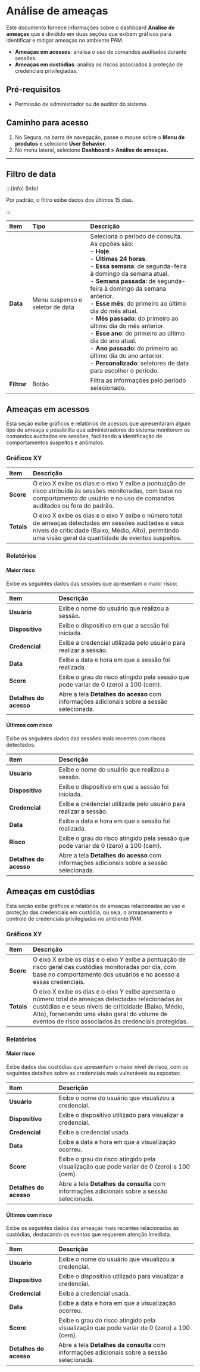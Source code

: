 # Análise de ameaças

Este documento fornece informações sobre o dashboard **Análise de ameaças** que é dividido em duas seções que exibem gráficos para identificar e mitigar ameaças no ambiente PAM.

* **Ameaças em acessos**: analisa o uso de comandos auditados durante sessões.  
* **Ameaças em custódias**: analisa os riscos associados à proteção de credenciais privilegiadas. 

## Pré-requisitos

* Permissão de administrador ou de auditor do sistema.

## Caminho para acesso

1. No Segura, na barra de navegação, passe o mouse sobre o **Menu de produtos** e selecione **User Behavior.**  
2. No menu lateral, selecione **Dashboard \> Análise de ameaças.**
---
   

## Filtro de data

:::(info) (Info)

Por padrão, o filtro exibe dados dos últimos 15 dias.

:::

| Item | Tipo | Descrição |
| :---- | :---- | :---- |
| **Data** | Menu suspenso e seletor de data | Seleciona o período de consulta.  As opções são: <br>- **Hoje**. <br>- **Últimas 24 horas**. <br>- **Essa semana**: de segunda-feira à domingo da semana atual. <br>- **Semana passada:** de segunda-feira à domingo da semana anterior. <br>- **Esse mês**: do primeiro ao último dia do mês atual. <br>- **Mês passado**: do primeiro ao último dia do mês anterior. <br>- **Esse ano**: do primeiro ao último dia do ano atual. <br>- **Ano passado:** do primeiro ao último dia do ano anterior. <br>- **Personalizado**: seletores de data para escolher o período. |
| **Filtrar** | Botão | Filtra as informações pelo período selecionado.  |

## Ameaças em acessos

Esta seção exibe gráficos e relatórios de acessos que apresentaram algum tipo de ameaça e possibilita que administradores do sistema monitorem os comandos auditados em sessões, facilitando a identificação de comportamentos suspeitos e anômalos.

### Gráficos XY

| Item | Descrição |
| :---- | :---- |
| **Score** | O eixo X exibe os dias e o eixo Y exibe a pontuação de risco atribuída às sessões monitoradas, com base no comportamento do usuário e no uso de comandos auditados ou fora do padrão.  |
| **Totais** | O eixo X exibe os dias e o eixo Y exibe o número total de ameaças detectadas em sessões auditadas e seus níveis de criticidade (Baixo, Médio, Alto), permitindo uma visão geral da quantidade de eventos suspeitos.  |

### Relatórios

#### Maior risco 
Exibe os seguintes dados das sessões que apresentam o maior risco:

| Item | Descrição |
| :---- | :---- |
| **Usuário** | Exibe o nome do usuário que realizou a sessão. |
| **Dispositivo** | Exibe o dispositivo em que a sessão foi iniciada. |
| **Credencial** | Exibe a credencial utilizada pelo usuário para realizar a sessão. |
| **Data** | Exibe a data e hora em que a sessão foi realizada. |
| **Score** | Exibe o grau do risco atingido pela sessão que pode variar de 0 (zero) a 100 (cem).  |
| **Detalhes do acesso** | Abre a tela **Detalhes do acesso** com informações adicionais sobre a sessão selecionada. |

 #### Últimos com risco 
Exibe os seguintes dados das sessões mais recentes com riscos detectados:

| Item | Descrição |
| :---- | :---- |
| **Usuário** | Exibe o nome do usuário que realizou a sessão. |
| **Dispositivo** | Exibe o dispositivo em que a sessão foi iniciada. |
| **Credencial** | Exibe a credencial utilizada pelo usuário para realizar a sessão. |
| **Data** | Exibe a data e hora em que a sessão foi realizada. |
| **Risco** | Exibe o grau do risco atingido pela sessão que pode variar de 0 (zero) a 100 (cem). |
| **Detalhes do acesso** | Abre a tela **Detalhes do acesso** com informações adicionais sobre a sessão selecionada. |

## Ameaças em custódias

Esta seção exibe gráficos e relatórios de ameaças relacionadas ao uso e proteção das credenciais em custódia, ou seja, o armazenamento e controle de credenciais privilegiadas no ambiente PAM.

### Gráficos XY

| Item | Descrição |
| :---- | :---- |
| **Score** | O eixo X exibe os dias e o eixo Y exibe a pontuação de risco geral das custódias monitoradas por dia, com base no comportamento dos usuários e no acesso a essas credenciais.  |
| **Totais** | O eixo X exibe os dias e o eixo Y exibe apresenta o número total de ameaças detectadas relacionadas às custódias e e seus níveis de criticidade (Baixo, Médio, Alto), fornecendo uma visão geral do volume de eventos de risco associados às credenciais protegidas. |


###  Relatórios

#### Maior risco 
Exibe dados das custódias que apresentam o maior nível de risco, com os seguintes detalhes sobre as credenciais mais vulneráveis ou expostas:

| Item | Descrição |
| :---- | :---- |
| **Usuário** | Exibe o nome do usuário que visualizou a credencial. |
| **Dispositivo** | Exibe o dispositivo utilizado para visualizar a credencial. |
| **Credencial** | Exibe a credencial usada. |
| **Data** | Exibe a data e hora em que a visualização ocorreu.  |
| **Score** | Exibe o grau do risco atingido pela visualização que pode variar de 0 (zero) a 100 (cem).  |
| **Detalhes do acesso** | Abre a tela **Detalhes da consulta** com informações adicionais sobre a sessão selecionada. |

#### Últimos com risco
Exibe os seguintes dados das ameaças mais recentes relacionadas às custódias, destacando os eventos que requerem atenção imediata.

| Item | Descrição |
| :---- | :---- |
| **Usuário** | Exibe o nome do usuário que visualizou a credencial. |
| **Dispositivo** | Exibe o dispositivo utilizado para visualizar a credencial. |
| **Credencial** | Exibe a credencial usada. |
| **Data** | Exibe a data e hora em que a visualização ocorreu.  |
| **Score** | Exibe o grau do risco atingido pela visualização  que pode variar de 0 (zero) a 100 (cem).  |
| **Detalhes do acesso** | Abre a tela **Detalhes da consulta** com informações adicionais sobre a sessão selecionada. |
